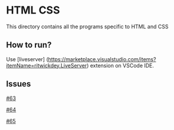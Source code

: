 # HTML CSS

This directory contains all the programs specific to HTML and CSS


## How to run?

Use [liveserver] (https://marketplace.visualstudio.com/items?itemName=ritwickdey.LiveServer) extension on VSCode IDE.

## Issues 

[#63](https://github.com/dscmbcet/hacktoberfest-2021/issues/63)

[#64](https://github.com/dscmbcet/hacktoberfest-2021/issues/64)

[#65](https://github.com/dscmbcet/hacktoberfest-2021/issues/65)
